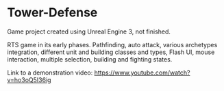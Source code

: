 # Tower-Defense
Game project created using Unreal Engine 3, not finished.

RTS game in its early phases. Pathfinding, auto attack,
various archetypes integration, different unit and building classes and types, Flash UI,
mouse interaction, multiple selection, building and fighting states.

Link to a demonstration video: https://www.youtube.com/watch?v=ho3oQ5I36ig
